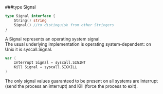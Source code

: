 ###type Signal 
```go 
type Signal interface {
    String() string
    Signal() //to distinguish from other Stringers
}
```      
A Signal represents an operating system signal.   
The usual underlying implementation is operating system-dependent: on Unix it is syscall.Signal.   

```go 
var (
    Interrupt Signal = syscall.SIGINT
    Kill Signal = syscall.SIGKILL
)
```     
The only signal values guaranteed to be present on all systems are Interrupt (send the process an interrupt) and Kill (force the process to exit).
